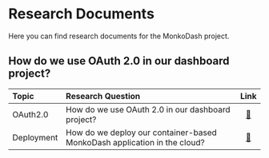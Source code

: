 # Research Documents
Here you can find research documents for the MonkoDash project.

## How do we use OAuth 2.0 in our dashboard project?

|Topic|Research Question|Link|
|:----|:----------------|:--:|
|OAuth2.0|How do we use OAuth 2.0 in our dashboard project?|[🔗](https://docs.google.com/document/d/1FcSPYfOpofL5F_100IwEOF1PCGIBsGaKJo6o_Hl-EMo/edit?usp=sharing)|
|Deployment|How do we deploy our container-based MonkoDash application in the cloud?|[🔗](https://docs.google.com/document/d/12H3scYrzKteGmO81OCrcXmpe4WQdXSHRZ8Nco2Ydc54/edit#heading=h.2q5g6xkttftv)|
